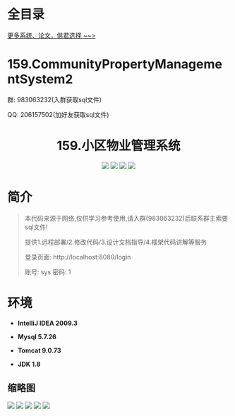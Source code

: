 # 全目录

[更多系统、论文，供君选择 ~~>](https://www.yuque.com/wisebit/blog)

# 159.CommunityPropertyManagementSystem2

<p>群: 983063232(入群获取sql文件)</p>
<p>QQ: 206157502(加好友获取sql文件)</p>

<p><h1 align="center">159.小区物业管理系统</h1></p>


<p align="center">
	<img src="https://img.shields.io/badge/jdk-1.8-orange.svg"/>
    <img src="https://img.shields.io/badge/springboot-5.x-lightgrey.svg"/>
    <img src="https://img.shields.io/badge/maven-3.x-blue.svg"/>
    <img src="https://img.shields.io/badge/html-5.x-yellow.svg"/>
</p>

# 简介


> 本代码来源于网络,仅供学习参考使用,请入群(983063232)后联系群主索要sql文件!
>
> 提供1.远程部署/2.修改代码/3.设计文档指导/4.框架代码讲解等服务
> 
> 登录页面: http://localhost:8080/login
> 
> 账号: sys  密码: 1





# 环境

- <b>IntelliJ IDEA 2009.3</b>

- <b>Mysql 5.7.26</b>

- <b>Tomcat 9.0.73</b>

- <b>JDK 1.8</b>




## 缩略图


![](https://bitwise.oss-cn-heyuan.aliyuncs.com/2024/9/10/bfd683a8-0a71-4585-a683-372636548005.png)
![](https://bitwise.oss-cn-heyuan.aliyuncs.com/2024/9/10/02392fd5-233e-4718-92a3-2be955e13a35.png)
![](https://bitwise.oss-cn-heyuan.aliyuncs.com/2024/9/10/7fd7fffa-103f-4044-a1eb-e16fdb5cbf86.png)
![](https://bitwise.oss-cn-heyuan.aliyuncs.com/2024/9/10/9078aced-6e79-441e-8bfb-cfbc919baee8.png)
![](https://bitwise.oss-cn-heyuan.aliyuncs.com/2024/9/10/d830ecb5-36d6-416c-a883-31a83aa4f541.png)



